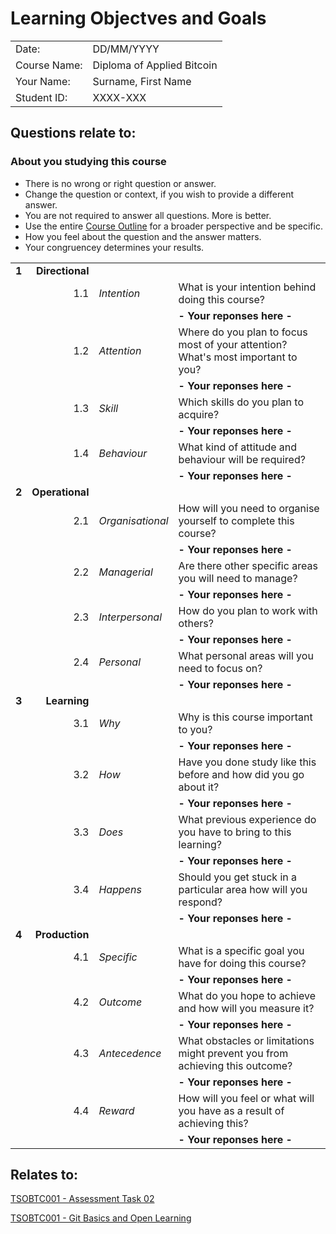 # Learning Objectves and Goals

|||
|:-----|:-----
|Date: | DD/MM/YYYY
|Course Name: | Diploma of Applied Bitcoin
|Your Name: | Surname, First Name
|Student ID: | XXXX-XXX

## Questions relate to: 
### About you studying this course

* There is no wrong or right question or answer.
* Change the question or context,  if you wish to provide a different answer.
* You are not required to answer all questions. More is better.
* Use the entire [Course Outline](/Course-Outline.md) for a broader perspective and be specific. 
* How you feel about the question and the answer matters.
* Your congruencey determines your results. 


|||||
|-----:|----:|:-----|:-----
|**1**|**Directional**||
||1.1|_Intention_ | What is your intention behind doing this course?
|||| **- Your reponses here -**
||1.2|_Attention_ | Where do you plan to focus most of your attention? What's most important to you?
|||| **- Your reponses here -**
||1.3|_Skill_ | Which skills do you plan to acquire?
|||| **- Your reponses here -**
||1.4|_Behaviour_ | What kind of attitude and behaviour will be required?
|||| **- Your reponses here -**
|**2**|**Operational**||
||2.1|_Organisational_ | How will you need to organise yourself to complete this course?
|||| **- Your reponses here -**
||2.2|_Managerial_ | Are there other specific areas you will need to manage?
|||| **- Your reponses here -**
||2.3|_Interpersonal_ | How do you plan to work with others?
|||| **- Your reponses here -**
||2.4|_Personal_ | What personal areas will you need to focus on?
|||| **- Your reponses here -**
|**3**|**Learning**||
||3.1|_Why_ | Why is this course important to you?
|||| **- Your reponses here -**
||3.2|_How_ | Have you done study like this before and how did you go about it?
|||| **- Your reponses here -**
||3.3|_Does_ | What previous experience do you have to bring to this learning?
|||| **- Your reponses here -**
||3.4|_Happens_ | Should you get stuck in a particular area how will you respond?
|||| **- Your reponses here -**
|**4**|**Production**||
||4.1|_Specific_ | What is a specific goal you have for doing this course?
|||| **- Your reponses here -**
||4.2|_Outcome_ | What do you hope to achieve and how will you measure it?
|||| **- Your reponses here -**
||4.3|_Antecedence_ | What obstacles or limitations might prevent you from achieving this outcome?
|||| **- Your reponses here -**
||4.4|_Reward_ | How will you feel or what will you have as a result of achieving this?
|||| **- Your reponses here -**

## Relates to:
[TSOBTC001 - Assessment Task 02](/Assessment-Tasks/TSOBTC001-Assessment-Tasks-02.md)

[TSOBTC001 - Git Basics and Open Learning](/Units-of-Competency/TSOBTC001-Git-Basics-Open-Learning.md)